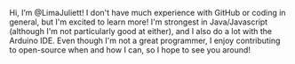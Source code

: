 Hi, I’m @LimaJuliett! I don't have much experience with GitHub or coding in general, but I'm excited to learn more!
I'm strongest in Java/Javascript (although I'm not particularly good at either), and I also do a lot with the Arduino IDE.
Even though I'm not a great programmer, I enjoy contributing to open-source when and how I can, so I hope to see you around!

<!---
LimaJuliett/LimaJuliett is a ✨ special ✨ repository because its `README.md` (this file) appears on your GitHub profile.
You can click the Preview link to take a look at your changes.
--->
